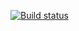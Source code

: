[![Build status](https://ci.appveyor.com/api/projects/status/uao8w0ppmf96y111/branch/master?svg=true)](https://ci.appveyor.com/project/l0197d/aqa-2-3-2/branch/master)

